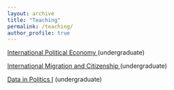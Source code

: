 ```yaml
---
layout: archive
title: "Teaching"
permalink: /teaching/
author_profile: true
---
```




<u>International Political Economy </u> (undergraduate)

<u>International Migration and Citizenship </u> (undergraduate)

<u>Data in Politics I</u> (undergraduate)

